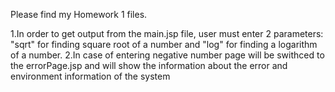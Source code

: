 Please find my Homework 1 files.


1.In order to get output from the main.jsp file, user must enter 2 parameters: "sqrt" for finding square root of a number and "log" for finding a logarithm of a number.
2.In case of entering negative number page will be swithced to the errorPage.jsp and will show the information about the error and environment information of the system
